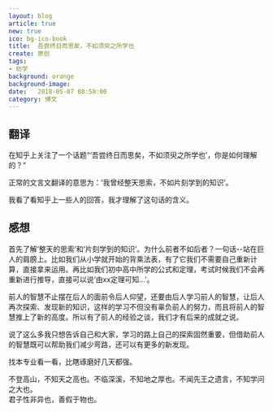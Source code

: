 ```yaml
---
layout: blog
article: true
new: true
ico: bg-ico-book
title:  吾尝终日而思矣，不如须臾之所学也
create: 原创
tags:
- 劝学
background: orange
background-image: 
date:   2018-05-07 08:50:00
category: 博文
---
```


## 翻译

在知乎上关注了一个话题“‘吾尝终日而思矣，不如须臾之所学也’，你是如何理解的？”

正常的文言文翻译的意思为：‘我曾经整天思索，不如片刻学到的知识’。

我看了看知乎上一些人的回答，我才理解了这句话的含义。

## 感想

首先了解‘整天的思索’和‘片刻学到的知识’。为什么前者不如后者？一句话--站在巨人的肩膀上。比如我们从小学就开始的背乘法表，有了它我们不需要自己重新计算，直接拿来运用。再比如我们初中高中所学的公式和定理，考试时候我们不会再重新进行推导，直接可以说‘由xx定理可知...’。

前人的智慧不止摆在后人的面前令后人仰望，还要由后人学习前人的智慧，让后人再次探索、发现新的知识，这样的学习不但没有辜负前人的努力，而且将前人的智慧推上了新的高度。所以有了前人的经验之谈，我们才有后来的成就之说。

说了这么多我只想告诉自己和大家，学习的路上自己的探索固然重要，但借助前人的智慧既可以帮助我们减少弯路，还可以有更多的新发现。

找本专业看一看，比瞎琢磨好几天都强。

不登高山，不知天之高也。不临深溪，不知地之厚也。不闻先王之遗言，不知学问之大也。  
君子性非异也，善假于物也。
